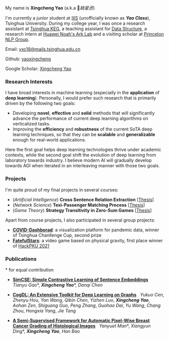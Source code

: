 My name is **Xingcheng Yao** (a.k.a *姚星丞*)

I'm currently a junior student at [IIIS](https://iiis.tsinghua.edu.cn/en/) (unofficially known as ***Yao Class***), Tsinghua University. During my college year, I was once a research assistant at [Tsinghua KEG](http://keg.cs.tsinghua.edu.cn/), a teaching assistant for [Data Structure](https://dsa.cs.tsinghua.edu.cn/~deng/ds/index.htm), a research intern at [Huawei Noah's Ark Lab](https://www.noahlab.com.hk/#/home) and a visiting scholar at [Princeton NLP Group](https://princeton-nlp.github.io/).

Email: yxc18@mails.tsinghua.edu.cn

Github: [yaoxingcheng](https://github.com/yaoxingcheng)

Google Scholar: [Xingcheng Yao](https://scholar.google.com/citations?user=gAdAW44AAAAJ&hl=en&oi=ao)

### Research Interests

I have broad interests in machine learning (especially in the **application** of **deep learning**). Personally, I would prefer such research that is primarily driven by the following two goals:
- Developing **novel**, **effective** and **solid** methods that will significantly advance the performance of current deep learning algorithms on verticalized tasks.
- Improving the **efficiency** and **robustness** of the current SoTA deep learning techniques, so that they can be **scalable** and **generalizable** enough for real-world applications.

Here the first goal helps deep learning technologies thrive under academic contexts, while the second goal shift the evolution of deep learning from laboratory towards industry. I believe modern AI will gradually develop towards AGI when iterated in an interleaving manner with those two goals.

### Projects

I'm quite proud of my final projects in several courses:
- (*Artificial Intelligence*) **Cross Sentence Relation Extraction** \[[Thesis](https://yaoxingcheng.github.io/thesis/ai_final.pdf)\]
- (*Network Science*) **Texi-Passenger Matching Process** \[[Thesis](https://yaoxingcheng.github.io/thesis/network_science.pdf)\]
- (*Game Theory*) **Strategy Transitivity in Zero-Sum Games** \[[Thesis](https://yaoxingcheng.github.io/thesis/game_theory.pdf)\]

Apart from course projects, I also participated in several group projects:
- **[COVID-Dashborad](https://covid-dashboard.aminer.cn)**: a visualization platform for pandemic data, winner of Tsinghua Chanllenge Cup, second prize
- **[FatefulStars](https://github.com/yaoxingcheng/FatefulStars)**: a video game based on physical gravity, first place winner of [HackPKU 2021](https://www.hackpku.com/)

### Publications
\* for equal contribution
- **[SimCSE: Simple Contrastive Learning of Sentence Embeddings](https://arxiv.org/abs/2104.08821)** &nbsp; *Tianyu Gao**, ***Xingcheng Yao****, *Danqi Chen*

- **[CogDL: An Extensive Toolkit for Deep Learning on Graphs](https://arxiv.org/abs/2103.00959)** &nbsp; *Yukuo Cen*, *Zhenyu Hou*, *Yan Wang*, *Qibin Chen*, *Yizhen Luo*, ***Xingcheng Yao***, *Aohan Zen*, *Shiguang Guo*, *Peng Zhang*, *Guohao Dai*, *Yu Wang*, *Chang Zhou*, *Hongxia Yang*, *Jie Tang* 

- **[A Semi-Supervised Framework for Automatic Pixel-Wise Breast Cancer Grading of Histological Images](https://arxiv.org/abs/1907.01696)** &nbsp; *Yanyuet Man**, *Xiangyun Ding**, ***Xingcheng Yao***, *Han Bao*


